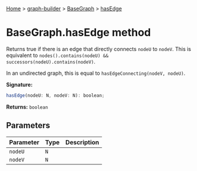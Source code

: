 [Home](./index) &gt; [graph-builder](./graph-builder.md) &gt; [BaseGraph](./graph-builder.basegraph.md) &gt; [hasEdge](./graph-builder.basegraph.hasedge.md)

# BaseGraph.hasEdge method

Returns true if there is an edge that directly connects `nodeU` to `nodeV`<!-- -->. This is equivalent to `nodes().contains(nodeU) && successors(nodeU).contains(nodeV)`<!-- -->.

In an undirected graph, this is equal to `hasEdgeConnecting(nodeV, nodeU)`<!-- -->.

**Signature:**
```javascript
hasEdge(nodeU: N, nodeV: N): boolean;
```
**Returns:** `boolean`

## Parameters

|  Parameter | Type | Description |
|  --- | --- | --- |
|  `nodeU` | `N` |  |
|  `nodeV` | `N` |  |

